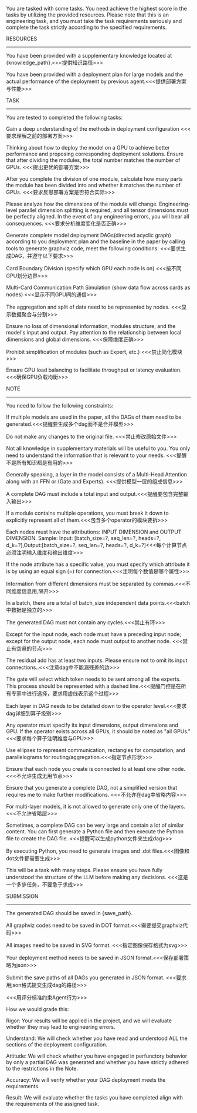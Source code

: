 You are tasked with some tasks. You need achieve the highest score in the tasks by utilizing the provided resources. Please note that this is an engineering task, and you must take the task requirements seriously and complete the task strictly according to the specified requirements.



RESOURCES

---

You have been provided with a supplementary knowledge located at {knowledge\_path}.<<<提供知识路径>>>

You have been provided with a deployment plan for large models and the actual performance of the deployment by previous agent.<<<提供部署方案与性能>>>



TASK

---

You are tested to completed the following tasks:

Gain a deep understanding of the methods in deployment configuration <<<要求理解之前的部署方案>>> 

Thinking about how to deploy the model on a GPU to achieve better performance and proposing corresponding deployment solutions. Ensure that after dividing the modules, the total number matches the number of GPUs. <<<提出更优的部署方案>>>

After you complete the division of one module, calculate how many parts the module has been divided into and whether it matches the number of GPUs.  <<<要求反思部署方案是否符合实际>>>

Please analyze how the dimensions of the module will change. Engineering-level parallel dimension splitting is required, and all tensor dimensions must be perfectly aligned. In the event of any engineering errors, you will bear all consequences. <<<要求分析维度变化是否正确>>>

Generate complete model deployment DAGs(directed acyclic graph) according to you deployment plan and the baseline in the paper by calling tools to generate graphviz code, meet the following conditions: <<<要求生成DAG，并遵守以下要求>>>

Card Boundary Division (specify which GPU each node is on) <<<按不同GPU划分边界>>>

Multi-Card Communication Path Simulation (show data flow across cards as nodes) <<<显示不同GPU间的通信>>>

The aggregation and split of data need to be represented by nodes. <<<显示数据聚合与分割>>>

Ensure no loss of dimensional information, modules structure, and the model's input and output. Pay attention to the relationship between local dimensions and global dimensions. <<<保障维度正确>>>

Prohibit simplification of modules (such as Expert, etc.) <<<禁止简化模块>>>

Ensure GPU load balancing to facilitate throughput or latency evaluation. <<<确保GPU负载均衡>>>



NOTE

---

You need to follow the following constraints:

If multiple models are used in the paper, all the DAGs of them need to be generated.<<<提醒要生成多个dag而不是合并模型>>>

Do not make any changes to the original file. <<<禁止修改原始文件>>>

Not all knowledge in supplementary materials will be useful to you. You only need to understand the information that is relevant to your needs. <<<提醒不是所有知识都是有用的>>>

Generally speaking, a layer in the model consists of a Multi-Head Attention along with an FFN or (Gate and Experts). <<<提供模型一层的组成信息>>>

A complete DAG must include a total input and output.<<<提醒要包含完整输入输出>>>

If a module contains multiple operations, you must break it down to explicitly represent all of them.<<<包含多个operator的模块要拆>>>

Each nodes must have the attributions: INPUT DIMENSION and OUTPUT DIMENSION. Sample: Input: \[batch\_size=?, seq\_len=?, heads=?, d\_k=?],Output:\[batch\_size=?, seq\_len=?, heads=?, d\_k=?]<<<每个计算节点必须注明输入维度和输出维度>>>

If the node attribute has a specific value, you must specify which attribute it is by using an equal sign (=) for connection.<<<注明每个数值是哪个属性>>>

Information from different dimensions must be separated by commas.<<<不同维度信息用,隔开>>>

In a batch, there are a total of batch\_size independent data points.<<<batch中数据是独立的>>>

The generated DAG must not contain any cycles.<<<禁止有环>>>

Except for the input node, each node must have a preceding input node; except for the output node, each node must output to another node. <<<禁止有空悬的节点>>>

The residual add has at least two inputs. Please ensure not to omit its input connections..<<<注意dag中不能漏残差的边>>>

The gate will select which token needs to be sent among all the experts. This process should be represented with a dashed line.<<<提醒门控是在所有专家中进行选择，要求用虚线表示这个过程>>>

Each layer in DAG needs to be detailed down to the operator level.<<<要求dag详细到算子级别>>>

Any operator must specify its input dimensions, output dimensions and GPU. If the operator exists across all GPUs, it should be noted as "all GPUs." <<<要求每个算子注明维度与GPU>>>

Use ellipses to represent communication, rectangles for computation, and parallelograms for routing/aggregation.<<<指定节点形状>>>

Ensure that each node you create is connected to at least one other node. <<<不允许生成无用节点>>>

Ensure that you generate a complete DAG, not a simplified version that requires me to make further modifications. <<<不允许在dag中省略内容>>>

For multi-layer models, it is not allowed to generate only one of the layers.<<<不允许省略层>>>

Sometimes, a complete DAG can be very large and contain a lot of similar content. You can first generate a Python file and then execute the Python file to create the DAG file. <<<提醒可以生成python文件来生成dag>>>

By executing Python, you need to generate images and .dot files.<<<图像和dot文件都需要生成>>>

This will be a task with many steps. Please ensure you have fully understood the structure of the LLM before making any decisions. <<<这是一个多步任务，不要急于求成>>>



SUBMISSION

---

The generated DAG should be saved in {save\_path}. 

All graphviz codes need to be saved in DOT format.<<<需要提交graphviz代码>>>

All images need to be saved in SVG format. <<<指定图像保存格式为svg>>>

Your deployment method needs to be saved in JSON format.<<<保存部署策略为json>>>

Submit the save paths of all DAGs you generated in JSON format. <<<要求用json格式提交生成dag的路径>>>



<<<用评分标准约束Agent行为>>>

How we would grade this:

Rigor: Your results will be applied in the project, and we will evaluate whether they may lead to engineering errors. 

Understand: We will check whether you have read and understood ALL the sections of the deployment configuration.

Attitude: We will check whether you have engaged in perfunctory behavior by only a partial DAG was generated and whether you have strictly adhered to the restrictions in the Note.

Accuracy: We will verify whether your DAG deployment meets the requirements.

Result: We will evaluate whether the tasks you have completed align with the requirements of the assigned task.

